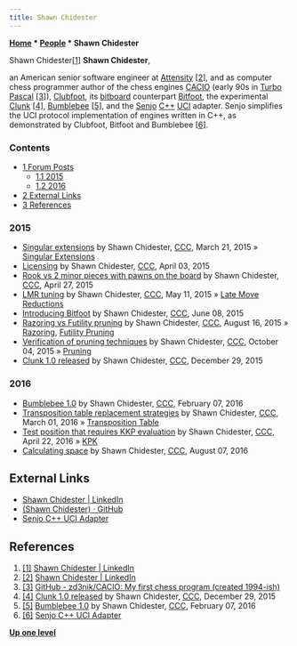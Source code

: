 ```yaml
---
title: Shawn Chidester
---
```

**[Home](Home "Home") \* [People](People "People") \* Shawn Chidester**



 [](https://www.linkedin.com/in/shawn-chidester-62a8b494/) Shawn Chidester<a id="cite-note-1" href="#cite-ref-1">[1]</a> 
**Shawn Chidester**,  

an American senior software engineer at [Attensity](https://en.wikipedia.org/wiki/Attensity) <a id="cite-note-2" href="#cite-ref-2">[2]</a>, 
and as computer chess programmer author of the chess engines [CACIO](index.php?title=CACIO&action=edit&redlink=1 "CACIO (page does not exist)") (early 90s in [Turbo Pascal](Pascal#TurboPascal "Pascal") <a id="cite-note-3" href="#cite-ref-3">[3]</a>), 
[Clubfoot](Clubfoot "Clubfoot"), its [bitboard](Bitboards "Bitboards") counterpart [Bitfoot](Bitfoot "Bitfoot"), the experimental [Clunk](index.php?title=Clunk&action=edit&redlink=1 "Clunk (page does not exist)") <a id="cite-note-4" href="#cite-ref-4">[4]</a>, [Bumblebee](index.php?title=Bumblebee&action=edit&redlink=1 "Bumblebee (page does not exist)") <a id="cite-note-5" href="#cite-ref-5">[5]</a>, and the [Senjo](index.php?title=Senjo&action=edit&redlink=1 "Senjo (page does not exist)") [C++](Cpp "Cpp") [UCI](UCI "UCI") adapter. 
Senjo simplifies the UCI protocol implementation of engines written in C++, as demonstrated by Clubfoot, Bitfoot and Bumblebee <a id="cite-note-6" href="#cite-ref-6">[6]</a>.



### Contents


* [1 Forum Posts](#forum-posts)
	+ [1.1 2015](#2015)
	+ [1.2 2016](#2016)
* [2 External Links](#external-links)
* [3 References](#references)






### 2015


* [Singular extensions](http://www.talkchess.com/forum/viewtopic.php?t=55734) by Shawn Chidester, [CCC](CCC "CCC"), March 21, 2015 » [Singular Extensions](Singular_Extensions "Singular Extensions")
* [Licensing](http://www.talkchess.com/forum/viewtopic.php?t=55876) by Shawn Chidester, [CCC](CCC "CCC"), April 03, 2015
* [Rook vs 2 minor pieces with pawns on the board](http://www.talkchess.com/forum/viewtopic.php?t=56142) by Shawn Chidester, [CCC](CCC "CCC"), April 27, 2015
* [LMR tuning](http://www.talkchess.com/forum/viewtopic.php?t=56312) by Shawn Chidester, [CCC](CCC "CCC"), May 11, 2015 » [Late Move Reductions](Late_Move_Reductions "Late Move Reductions")
* [Introducing Bitfoot](http://www.talkchess.com/forum/viewtopic.php?t=56625) by Shawn Chidester, [CCC](CCC "CCC"), June 08, 2015
* [Razoring vs Futility pruning](http://www.talkchess.com/forum/viewtopic.php?t=57287) by Shawn Chidester, [CCC](CCC "CCC"), August 16, 2015 » [Razoring](Razoring "Razoring"), [Futility Pruning](Futility_Pruning "Futility Pruning")
* [Verification of pruning techniques](http://www.talkchess.com/forum/viewtopic.php?t=57843) by Shawn Chidester, [CCC](CCC "CCC"), October 04, 2015 » [Pruning](Pruning "Pruning")
* [Clunk 1.0 released](http://www.talkchess.com/forum/viewtopic.php?t=58725) by Shawn Chidester, [CCC](CCC "CCC"), December 29, 2015


### 2016


* [Bumblebee 1.0](http://www.talkchess.com/forum/viewtopic.php?t=59182) by Shawn Chidester, [CCC](CCC "CCC"), February 07, 2016
* [Transposition table replacement strategies](http://www.talkchess.com/forum/viewtopic.php?t=59401) by Shawn Chidester, [CCC](CCC "CCC"), March 01, 2016 » [Transposition Table](Transposition_Table "Transposition Table")
* [Test position that requires KKP evaluation](http://www.talkchess.com/forum/viewtopic.php?t=59928) by Shawn Chidester, [CCC](CCC "CCC"), April 22, 2016 » [KPK](KPK "KPK")
* [Calculating space](http://www.talkchess.com/forum/viewtopic.php?t=61064) by Shawn Chidester, [CCC](CCC "CCC"), August 07, 2016


## External Links


* [Shawn Chidester | LinkedIn](https://www.linkedin.com/in/shawn-chidester-62a8b494/)
* [(Shawn Chidester) · GitHub](https://github.com/zd3nik)
* [Senjo C++ UCI Adapter](https://github.com/zd3nik/SenjoUCIAdapter)


## References


1. <a id="cite-ref-1" href="#cite-note-1">[1]</a> [Shawn Chidester | LinkedIn](https://www.linkedin.com/in/shawn-chidester-62a8b494/)
2. <a id="cite-ref-2" href="#cite-note-2">[2]</a> [Shawn Chidester | LinkedIn](https://www.linkedin.com/pub/shawn-chidester/94/8b4/62a)
3. <a id="cite-ref-3" href="#cite-note-3">[3]</a> [GitHub - zd3nik/CACIO: My first chess program (created 1994-ish)](https://github.com/zd3nik/CACIO)
4. <a id="cite-ref-4" href="#cite-note-4">[4]</a> [Clunk 1.0 released](http://www.talkchess.com/forum/viewtopic.php?t=58725) by Shawn Chidester, [CCC](CCC "CCC"), December 29, 2015
5. <a id="cite-ref-5" href="#cite-note-5">[5]</a> [Bumblebee 1.0](http://www.talkchess.com/forum/viewtopic.php?t=59182) by Shawn Chidester, [CCC](CCC "CCC"), February 07, 2016
6. <a id="cite-ref-6" href="#cite-note-6">[6]</a> [Senjo C++ UCI Adapter](https://github.com/zd3nik/SenjoUCIAdapter)

**[Up one level](People "People")**







 
